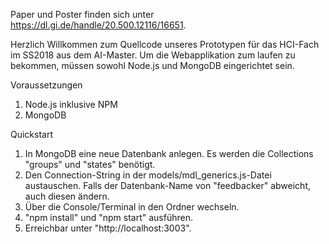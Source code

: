 Paper und Poster finden sich unter https://dl.gi.de/handle/20.500.12116/16651.

Herzlich Willkommen zum Quellcode unseres Prototypen für das HCI-Fach im SS2018 aus dem AI-Master. Um die Webapplikation zum laufen zu bekommen, müssen sowohl Node.js und MongoDB eingerichtet sein.

Voraussetzungen
1. Node.js inklusive NPM
2. MongoDB

Quickstart
1. In MongoDB eine neue Datenbank anlegen. Es werden die Collections "groups" und "states" benötigt.
2. Den Connection-String in der models/mdl_generics.js-Datei austauschen. Falls der Datenbank-Name von "feedbacker" abweicht, auch diesen ändern.
3. Über die Console/Terminal in den Ordner wechseln.
4. "npm install" und "npm start" ausführen.
5. Erreichbar unter "http://localhost:3003".
